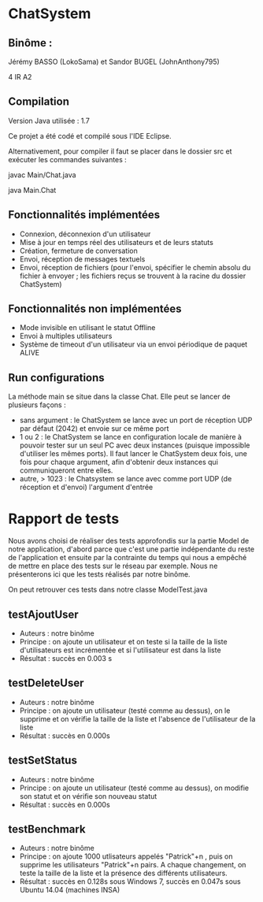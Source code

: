 # ChatSystem

## Binôme :

Jérémy BASSO (LokoSama) et Sandor BUGEL (JohnAnthony795)

4 IR A2

## Compilation

Version Java utilisée : 1.7

Ce projet a été codé et compilé sous l'IDE Eclipse.

Alternativement, pour compiler il faut se placer dans le dossier src et exécuter les commandes suivantes :

javac Main/Chat.java

java Main.Chat

## Fonctionnalités implémentées

- Connexion, déconnexion d'un utilisateur
- Mise à jour en temps réel des utilisateurs et de leurs statuts
- Création, fermeture de conversation
- Envoi, réception de messages textuels
- Envoi, réception de fichiers (pour l'envoi, spécifier le chemin absolu du fichier à envoyer ; les fichiers reçus se trouvent à la racine du dossier ChatSystem)

## Fonctionnalités non implémentées

- Mode invisible en utilisant le statut Offline
- Envoi à multiples utilisateurs
- Système de timeout d'un utilisateur via un envoi périodique de paquet ALIVE

## Run configurations

La méthode main se situe dans la classe Chat. Elle peut se lancer de plusieurs façons :

- sans argument : le ChatSystem se lance avec un port de réception UDP par défaut (2042) et envoie sur ce même port
- 1 ou 2 : le ChatSystem se lance en configuration locale de manière à pouvoir tester sur un seul PC avec deux instances (puisque impossible d'utiliser les mêmes ports). Il faut lancer le ChatSystem deux fois, une fois pour chaque argument, afin d'obtenir deux instances qui communiqueront entre elles.
- autre, > 1023 : le Chatsystem se lance avec comme port UDP (de réception et d'envoi) l'argument d'entrée

# Rapport de tests

Nous avons choisi de réaliser des tests approfondis sur la partie Model de notre application, d'abord parce que c'est une partie indépendante du reste de l'application et ensuite par la contrainte du temps qui nous a empêché de mettre en place des tests sur le réseau par exemple. Nous ne présenterons ici que les tests réalisés par notre binôme.

On peut retrouver ces tests dans notre classe ModelTest.java

## testAjoutUser

- Auteurs : notre binôme
- Principe : on ajoute un utilisateur et on teste si la taille de la liste d'utilisateurs est incrémentée et si l'utilisateur est dans la liste
- Résultat : succès en 0.003 s

## testDeleteUser

- Auteurs : notre binôme
- Principe : on ajoute un utilisateur (testé comme au dessus), on le supprime et on vérifie la taille de la liste et l'absence de l'utilisateur de la liste
- Résultat : succès en 0.000s

## testSetStatus

- Auteurs : notre binôme
- Principe : on ajoute un utilisateur (testé comme au dessus), on modifie son statut et on vérifie son nouveau statut
- Résultat : succès en 0.000s

## testBenchmark

- Auteurs : notre binôme
- Principe : on ajoute 1000 utlisateurs appelés "Patrick"+n , puis on supprime les utilisateurs "Patrick"+n pairs. A chaque changement, on teste la taille de la liste et la présence des différents utilisateurs.
- Résultat : succès en 0.128s sous Windows 7, succès en 0.047s sous Ubuntu 14.04 (machines INSA)
